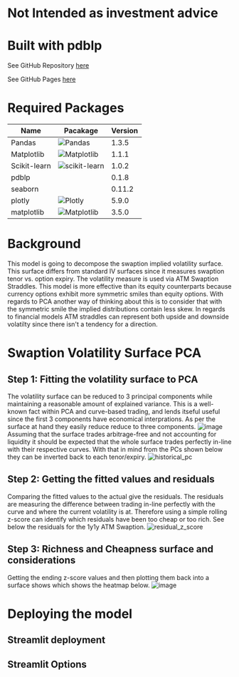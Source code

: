 # Not Intended as investment advice

# Built with pdblp
See GitHub Repository [here](https://github.com/matthewgilbert/pdblp)

See GitHub Pages [here](https://matthewgilbert.github.io/pdblp/tutorial.html)

# Required Packages
| Name         | Pacakage                                                                                                                        | Version                                          |                           
| ------------ | ------------------------------------------------------------------------------------------------------------------------------- | ------------------------------------------------ |
| Pandas       | ![Pandas](https://img.shields.io/badge/pandas-%23150458.svg?style=for-the-badge&logo=pandas&logoColor=white)                    | 1.3.5
| Matplotlib   | ![Matplotlib](https://img.shields.io/badge/Matplotlib-%23ffffff.svg?style=for-the-badge&logo=Matplotlib&logoColor=black)        | 1.1.1
| Scikit-learn | ![scikit-learn](https://img.shields.io/badge/scikit--learn-%23F7931E.svg?style=for-the-badge&logo=scikit-learn&logoColor=white) | 1.0.2
| pdblp        |                                                                                                                                 | 0.1.8
| seaborn      |                                                                                                                                 | 0.11.2
| plotly       | ![Plotly](https://img.shields.io/badge/Plotly-%233F4F75.svg?style=for-the-badge&logo=plotly&logoColor=white)                    | 5.9.0
| matplotlib   | ![Matplotlib](https://img.shields.io/badge/Matplotlib-%23ffffff.svg?style=for-the-badge&logo=Matplotlib&logoColor=black)        | 3.5.0

# Background
This model is going to decompose the swaption implied volatility surface. This surface differs from standard IV surfaces since it measures swaption tenor vs. option expiry. The volatility measure is used via ATM Swaption Straddles. This model is more effective than its equity counterparts because currency options exhibit more symmetric smiles than equity options. With regards to PCA another way of thinking about this is to consider that with the symmetric smile the implied distributions contain less skew. In regards to financial models ATM straddles can represent both upside and downside volatilty since there isn't a tendency for a direction. 

# Swaption Volatility Surface PCA
## Step 1: Fitting the volatility surface to PCA
The volatility surface can be reduced to 3 principal components while maintaining a reasonable amount of explained variance. This is a well-known fact within PCA and curve-based trading, and lends itseful useful since the first 3 components have economical interprations. As per the surface at hand they easily reduce reduce to three components.
![image](https://github.com/diegodalvarez/SwaptionVolPCASurface/assets/48641554/e6639ff9-4cc8-4bda-a0e8-6ed7199be7cd)
Assuming that the surface trades arbitrage-free and not accounting for liquidity it should be expected that the whole surface trades perfectly in-line with their respective curves. With that in mind from the PCs shown below they can be inverted back to each tenor/expiry. 
![historical_pc](https://github.com/diegodalvarez/SwaptionVolPCASurface/assets/48641554/9ac9e361-8e03-4b55-ab94-03aec4db9f2e)

## Step 2: Getting the fitted values and residuals
Comparing the fitted values to the actual give the residuals. The residuals are measuring the difference between trading in-line perfectly with the curve and where the current volatility is at. Therefore using a simple rolling z-score can identify which residuals have been too cheap or too rich. See below the residuals for the 1y1y ATM Swaption.
![residual_z_score](https://github.com/diegodalvarez/SwaptionVolPCASurface/assets/48641554/f4dea0df-e6d0-4fc5-9b7f-248c9375ca82)

## Step 3: Richness and Cheapness surface and considerations
Getting the ending z-score values and then plotting them back into a surface shows which shows the heatmap below. 
![image](https://github.com/diegodalvarez/SwaptionVolPCASurface/assets/48641554/530c322b-e361-4eea-8a05-bf5b0b21bcbd)

# Deploying the model

## Streamlit deployment

## Streamlit Options
